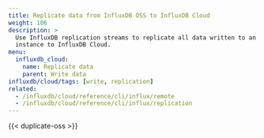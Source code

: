 ```yaml
---
title: Replicate data from InfluxDB OSS to InfluxDB Cloud
weight: 106
description: >
  Use InfluxDB replication streams to replicate all data written to an InfluxDB OSS
  instance to InfluxDB Cloud.
menu:
  influxdb_cloud:
    name: Replicate data
    parent: Write data
influxdb/cloud/tags: [write, replication]
related:
  - /influxdb/cloud/reference/cli/influx/remote
  - /influxdb/cloud/reference/cli/influx/replication
---
```


{{< duplicate-oss >}}
